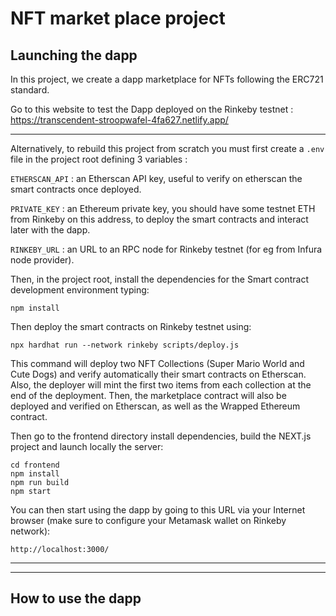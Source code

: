 # NFT market place project

## Launching the dapp

In this project, we create a dapp marketplace for NFTs following the ERC721 standard.

Go to this website to test the Dapp deployed on the Rinkeby testnet : https://transcendent-stroopwafel-4fa627.netlify.app/ 

___

Alternatively, to rebuild this project from scratch you must first create a `.env` file in the project root defining 3 variables :

`ETHERSCAN_API` : an Etherscan API key, useful to verify on etherscan the smart contracts once deployed.

`PRIVATE_KEY` : an Ethereum private key, you should have some testnet ETH from Rinkeby on this address, to deploy the smart contracts and interact later with the dapp.

`RINKEBY_URL` : an URL to an RPC node for Rinkeby testnet (for eg from Infura node provider).

Then, in the project root, install the dependencies for the Smart contract development environment typing:
```console
npm install
```

Then deploy the smart contracts on Rinkeby testnet using:
```console
npx hardhat run --network rinkeby scripts/deploy.js
```

This command will deploy two NFT Collections (Super Mario World and Cute Dogs) and verify automatically their smart contracts on Etherscan. Also, the deployer will mint the first two items from each collection at the end of the deployment. Then, the marketplace contract will also be deployed and verified on Etherscan, as well as the Wrapped Ethereum contract.

Then go to the frontend directory install dependencies, build the NEXT.js project and launch locally the server: 
```console
cd frontend
npm install
npm run build
npm start
```

You can then start using the dapp by going to this URL via your Internet browser (make sure to configure your Metamask wallet on Rinkeby network): 
```console
http://localhost:3000/
```
___
___

## How to use the dapp


